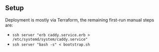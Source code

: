 ## Setup
Deployment is mostly via Terraform, the remaining first-run manual steps are:
- `ssh server "erb caddy.service.erb > /etc/systemd/system/caddy.service"`
- `ssh server "bash -s" < bootstrap.sh`
